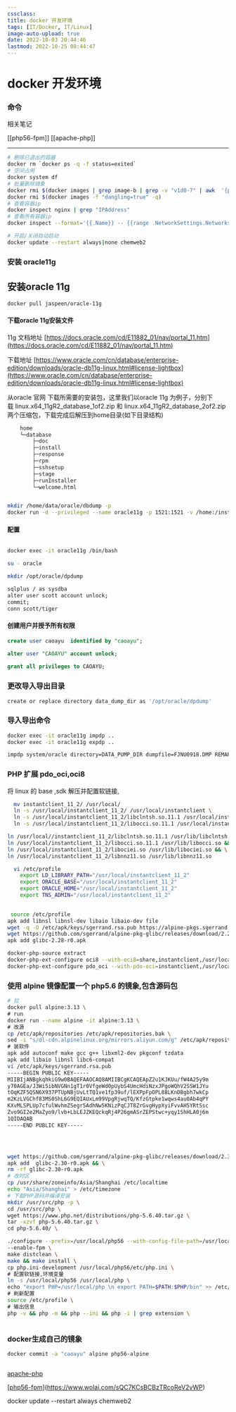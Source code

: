 ```yaml
---
cssclass:
title: docker 开发环境
tags: [IT/Docker, IT/Linux]
image-auto-upload: true
date: 2022-10-03 20:44:46
lastmod: 2022-10-25 08:44:47
---
```

# docker 开发环境
### 命令
相关笔记

[[php56-fpm]]
[[apache-php]]

---

```Bash
# 删除已退出的容器
docker rm `docker ps -q -f status=exited`
# 空间占用
docker system df
# 批量删除镜象
docker rmi $(docker images | grep image-b | grep -v "v1d0-7" | awk  '{print $3}')
docker rmi $(docker images -f "dangling=true" -q)
# 查看容器ip
docker inspect nginx | grep "IPAddress"
# 查看所有容器ip
docker inspect --format='{{.Name}} -- {{range .NetworkSettings.Networks}}{{.IPAddress}}{{end}}' $(docker ps -aq)

# 开启/关闭自动启动
docker update --restart always|none chemweb2

```

### 安装 oracle11g

## 安装oracle 11g

```Bash
docker pull jaspeen/oracle-11g
```

#### 下载oracle 11g安装文件

11g 文档地址 [https://docs.oracle.com/cd/E11882_01/nav/portal_11.htm](https://docs.oracle.com/cd/E11882_01/nav/portal_11.htm)

下载地址 [https://www.oracle.com/cn/database/enterprise-edition/downloads/oracle-db11g-linux.html#license-lightbox](https://www.oracle.com/cn/database/enterprise-edition/downloads/oracle-db11g-linux.html#license-lightbox)

从oracle 官网 下载所需要的安装包，这里我们以oracle 11g 为例子，分别下载 linux.x64_11gR2_database_1of2.zip 和 linux.x64_11gR2_database_2of2.zip两个压缩包，下载完成后解压到home目录(如下目录结构)

```Bash
    home
    └─database
        ├─doc
        ├─install
        ├─response
        ├─rpm
        ├─sshsetup
        ├─stage
        ├─runInstaller
        └─welcome.html
```

```Bash

mkdir /home/data/oracle/dbdump -p
docker run -d --privileged --name oracle11g -p 1521:1521 -v /home:/install -v /home/data/oracle/dbdump:/opt/oracle/dpdump jaspeen/oracle-11g
```

#### 配置

```Bash

docker exec -it oracle11g /bin/bash

su - oracle

mkdir /opt/oracle/dpdump

sqlplus / as sysdba
alter user scott account unlock;
commit;
conn scott/tiger

```

#### 创建用户并授予所有权限

```sql
create user caoayu  identified by "caoayu";
  
alter user "CAOAYU" account unlock;

grant all privileges to CAOAYU;
```

### 更改导入导出目录

```bash
create or replace directory data_dump_dir as '/opt/oracle/dpdump'
```

### 导入导出命令

```Bash
docker exec -it oracle11g impdp ..
docker exec -it oracle11g expdp ..

```

```Bash
impdp system/oracle directory=DATA_PUMP_DIR dumpfile=FJNU0918.DMP REMAP_SCHEMA=fjnu:fjnu
```

### PHP 扩展 pdo_oci,oci8

将 linux 的 base ,sdk 解压并配置软链接,

```Bash
  mv instantclient_11_2/ /usr/local/
  ln -s /usr/local/instantclient_11_2/ /usr/local/instantclient \
  ln -s /usr/local/instantclient_11_2/libclntsh.so.11.1 /usr/local/instantclient/libclntsh.so \
  ln -s /usr/local/instantclient_11_2/libocci.so.11.1 /usr/local/instantclient/libocci.so

ln /usr/local//instantclient_11_2/libclntsh.so.11.1 /usr/lib/libclntsh.so && \
ln /usr/local/instantclient_11_2/libocci.so.11.1 /usr/lib/libocci.so && \
ln /usr/local/instantclient_11_2/libociei.so /usr/lib/libociei.so && \
ln /usr/local/instantclient_11_2/libnnz11.so /usr/lib/libnnz11.so

  vi /etc/profile
    export LD_LIBRARY_PATH="/usr/local/instantclient_11_2"
    export ORACLE_BASE="/usr/local/instantclient_11_2"
    export ORACLE_HOME="/usr/local/instantclient_11_2"
    export TNS_ADMIN="/usr/local/instantclient_11_2"

 
 source /etc/profile 
apk add libnsl libnsl-dev libaio libaio-dev file
wget -q -O /etc/apk/keys/sgerrand.rsa.pub https://alpine-pkgs.sgerrand.com/sgerrand.rsa.pub
wget https://github.com/sgerrand/alpine-pkg-glibc/releases/download/2.28-r0/glibc-2.28-r0.apk
apk add glibc-2.28-r0.apk

docker-php-source extract
docker-php-ext-configure oci8 --with-oci8=share,instantclient,/usr/local/instantclient && docker-php-ext-install -j$(nproc) oci8
docker-php-ext-configure pdo_oci --with-pdo-oci=instantclient,/usr/local/instantclient,11.2 && docker-php-ext-install -j$(nproc) pdo_oci 
```

### 使用 alpine 镜像配置一个 php5.6 的镜象,包含源码包

```Bash
# 拉
docker pull alpine:3.13 \
# run
docker run --name alpine -it alpine:3.13 \
# 改源
cp /etc/apk/repositories /etc/apk/repositories.bak \
sed -i "s/dl-cdn.alpinelinux.org/mirrors.aliyun.com/g" /etc/apk/repositories \
# 装软件
apk add autoconf make gcc g++ libxml2-dev pkgconf tzdata
apk add libaio libnsl libc6-compat
vi /etc/apk/keys/sgerrand.rsa.pub
-----BEGIN PUBLIC KEY-----
MIIBIjANBgkqhkiG9w0BAQEFAAOCAQ8AMIIBCgKCAQEApZ2u1KJKUu/fW4A25y9m
y70AGEa/J3Wi5ibNVGNn1gT1r0VfgeWd0pUybS4UmcHdiNzxJPgoWQhV2SSW1JYu
tOqKZF5QSN6X937PTUpNBjUvLtTQ1ve1fp39uf/lEXPpFpOPL88LKnDBgbh7wkCp
m2KzLVGChf83MS0ShL6G9EQIAUxLm99VpgRjwqTQ/KfzGtpke1wqws4au0Ab4qPY
KXvMLSPLUp7cfulWvhmZSegr5AdhNw5KNizPqCJT8ZrGvgHypXyiFvvAH5YRtSsc
Zvo9GI2e2MaZyo9/lvb+LbLEJZKEQckqRj4P26gmASrZEPStwc+yqy1ShHLA0j6m
1QIDAQAB
-----END PUBLIC KEY-----




wget https://github.com/sgerrand/alpine-pkg-glibc/releases/download/2.30-r0/glibc-2.30-r0.apk && \
apk add  glibc-2.30-r0.apk && \
rm -rf glibc-2.30-r0.apk
# 改时区
cp /usr/share/zoneinfo/Asia/Shanghai /etc/localtime
echo "Asia/Shanghai" > /etc/timezone
# 下载PHP源码并编译安装
mkdir /usr/src/php -p \
cd /usr/src/php \
wget https://www.php.net/distributions/php-5.6.40.tar.gz \
tar -xzvf php-5.6.40.tar.gz \
cd php-5.6.40/ \

./configure --prefix=/usr/local/php56 --with-config-file-path=/usr/local/php56/etc \
--enable-fpm \
make distclean \ 
make && make install \
cp php.ini-development /usr/local/php56/etc/php.ini \
# 配置软链接,环境变量
ln -s /usr/local/php56 /usr/local/php \
echo "export PHP=/usr/local/php \n export PATH=$PATH:$PHP/bin" >> /etc/profile \
# 刷新配置
source /etc/profile \
# 输出信息
php -v && php -m && php --ini && php -i | grep extension \



```

### docker生成自己的镜象

```Bash
docker commit -a "caoayu" alpine php56-alpine



```

[apache-php](https://www.wolai.com/pqnojXFq6yJdbQeN3n8p3F)

[[php56-fpm](php56-fpm.md)](https://www.wolai.com/sQC7KCsBCBzTRcoReV2vWP)

docker update --restart always chemweb2